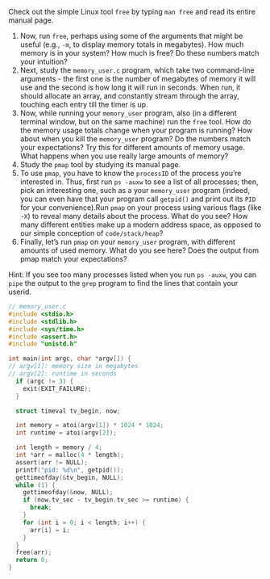 Check out the simple Linux tool `free` by typing `man free` and read its entire manual page.

1. Now, run `free`, perhaps using some of the arguments that might be useful (e.g., `-m`, to display memory totals in megabytes). How much memory is in your system? How much is free? Do these numbers match your intuition?
2. Next, study the `memory_user.c` program, which take two command-line arguments - the first one is the number of megabytes of memory it will use and the second is how long it will run in seconds. When run, it should allocate an array, and constantly stream through the array, touching each entry till the timer is up.
3. Now, while running your `memory_user` program, also (in a different terminal window, but on the same machine) run the `free` tool. How do the memory usage totals change when your program is running? How about when you kill the `memory_user` program? Do the numbers match your expectations? Try this for different amounts of memory usage. What happens when you use really large amounts of memory?
4. Study the `pmap` tool by studying its manual page.
6. To use `pmap`, you have to know the `processID` of the process you’re interested in. Thus, first run `ps -auxw` to see a list of all processes; then, pick an interesting one, such as a your `memory_user` program (indeed, you can even have that your program call `getpid()` and print out its `PID` for your convenience).Run `pmap` on your process using various flags (like `-X`) to reveal many details about the process. What do you see? How many different entities make up a modern address space, as opposed to our simple conception of `code/stack/heap`?
7. Finally, let’s run `pmap` on your `memory_user` program, with different amounts of used memory. What do you see here? Does the output from pmap match your expectations?

Hint: If you see too many processes listed when you run `ps -auxw`, you can `pipe` the output to the `grep` program to find the lines that contain your userid.

```c
// memory_user.c
#include <stdio.h>
#include <stdlib.h>
#include <sys/time.h>
#include <assert.h>
#include "unistd.h"

int main(int argc, char *argv[]) {
// argv[1]: memory size in megabytes
// argv[2]: runtime in seconds
  if (argc != 3) {
    exit(EXIT_FAILURE);
  }

  struct timeval tv_begin, now;

  int memory = atoi(argv[1]) * 1024 * 1024;
  int runtime = atoi(argv[2]);

  int length = memory / 4;
  int *arr = malloc(4 * length);
  assert(arr != NULL);
  printf("pid: %d\n", getpid());
  gettimeofday(&tv_begin, NULL);
  while (1) {
    gettimeofday(&now, NULL);
    if (now.tv_sec - tv_begin.tv_sec >= runtime) {
      break;
    }
    for (int i = 0; i < length; i++) {
      arr[i] = i;
    }
  }
  free(arr);
  return 0;
}
```